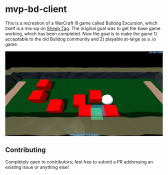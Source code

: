 # mvp-bd-client

This is a recreation of a WarCraft III game called Bulldog Excursion, which itself is a mix-up on
[Sheep Tag](https://www.youtube.com/results?search_query=sheep+tag). The original goal was to get the base game working, which has been
completed. Now the goal is to make the game 1) acceptable to the old Bulldog community and 2) playable at-large as a .io game.

![Preview](https://raw.githubusercontent.com/voces/mvp-bd-client/master/readme-game-image.png)

## Contributing

Completely open to contributors; feel free to submit a PR addressing an existing issue or anything else!
